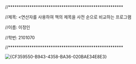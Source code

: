 //******************************************************


//제목: <연산자를 사용하여 책의 제목을 사전 순으로 비교하는 프로그램


//이름: 이정인


//학번: 2101070


//******************************************************

![{CF359550-B943-4358-BA36-020BAE34E8E3}](https://github.com/user-attachments/assets/34af1cd2-f665-4f33-86b1-68526273f78a)

